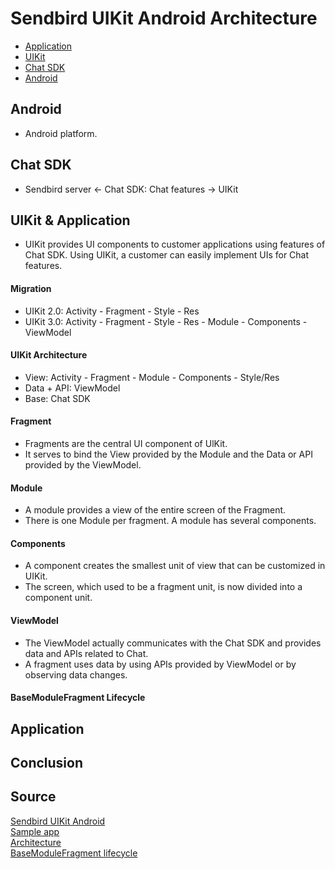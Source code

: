 # Sendbird UIKit Android Architecture
- [Application](#application)
- [UIKit](#uikit--application)
- [Chat SDK](#chat-sdk)
- [Android](#android)

## Android
- Android platform.

## Chat SDK
- Sendbird server <- Chat SDK: Chat features -> UIKit 


## UIKit & Application
- UIKit provides UI components to customer applications using features of Chat SDK.
Using UIKit, a customer can easily implement UIs for Chat features.

#### Migration
- UIKit 2.0: Activity - Fragment - Style - Res
- UIKit 3.0: Activity - Fragment - Style - Res - Module - Components - ViewModel

#### UIKit Architecture
- View: Activity - Fragment - Module - Components - Style/Res
- Data + API: ViewModel
- Base: Chat SDK

#### Fragment
- Fragments are the central UI component of UlKit.
- It serves to bind the View provided by the Module and the Data or API provided by the ViewModel.

#### Module
- A module provides a view of the entire screen of the Fragment.
- There is one Module per fragment. A module has several components.

#### Components
- A component creates the smallest unit of view that can be customized in UIKit.
- The screen, which used to be a fragment unit, is now divided into a component unit.

#### ViewModel
- The ViewModel actually communicates with the Chat SDK and provides data and APIs related to Chat. 
- A fragment uses data by using APIs provided by ViewModel or by observing data changes.

#### BaseModuleFragment Lifecycle

## Application


## Conclusion



## Source
[Sendbird UIKit Android](https://www.youtube.com/watch?v=oH41o2iKhgs)
\
[Sample app](https://github.com/sendbird/sendbird-uikit-android)
\
[Architecture](https://sendbird.com/docs/chat/uikit/v3/android/introduction/migration-guide)
\
[BaseModuleFragment lifecycle](https://sendbird.com/docs/chat/uikit/v3/android/screens/overview#2-basemodulefragment-lifecycle)







